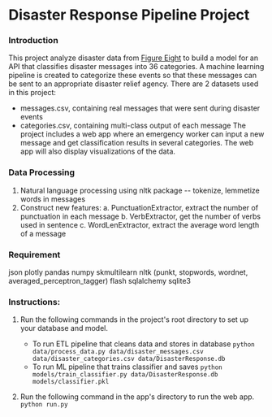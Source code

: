 # Disaster Response Pipeline Project


### Introduction
This project analyze disaster data from [Figure Eight](https://www.figure-eight.com) to build a model for an API that classifies disaster messages into 36 categories. A machine learning pipeline is created to categorize these events so that these messages can be sent to an appropriate disaster relief agency.
There are 2 datasets used in this project:
- messages.csv, containing real messages that were sent during disaster events
- categories.csv, containing multi-class output of each message
The project  includes a web app where an emergency worker can input a new message and get classification results in several categories. The web app will also display visualizations of the data. 

### Data Processing 
1. Natural language processing using nltk package -- tokenize, lemmetize words in messages
2. Construct new features:
    a. PunctuationExtractor, extract the number of punctuation in each message
    b. VerbExtractor, get the number of verbs used in sentence
    c. WordLenExtractor, extract the average word length of a message

### Requirement
json
plotly
pandas
numpy
skmultilearn
nltk (punkt, stopwords, wordnet, averaged_perceptron_tagger)
flash
sqlalchemy
sqlite3

### Instructions:
1. Run the following commands in the project's root directory to set up your database and model.

    - To run ETL pipeline that cleans data and stores in database
        `python data/process_data.py data/disaster_messages.csv data/disaster_categories.csv data/DisasterResponse.db`
    - To run ML pipeline that trains classifier and saves
        `python models/train_classifier.py data/DisasterResponse.db models/classifier.pkl`

2. Run the following command in the app's directory to run the web app.
    `python run.py`


